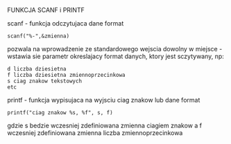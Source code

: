 FUNKCJA SCANF i PRINTF

scanf - funkcja odczytujaca dane format

    scanf("%-",&zmienna)

pozwala na wprowadzenie ze standardowego wejscia dowolny w miejsce - wstawia sie parametr okreslajacy format danych, ktory jest sczytywany, np:

    d liczba dziesietna
    f liczba dziesietna zmiennoprzecinkowa
    s ciag znakow tekstowych
    etc

printf - funkcja wypisujaca na wyjsciu ciag znakow lub dane format

    printf("ciag znakow %s, %f", s, f)

gdzie s bedzie wczesniej zdefiniowana zmienna ciagiem znakow a f wczesniej zdefiniowana zmienna liczba zmiennoprzecinkowa
